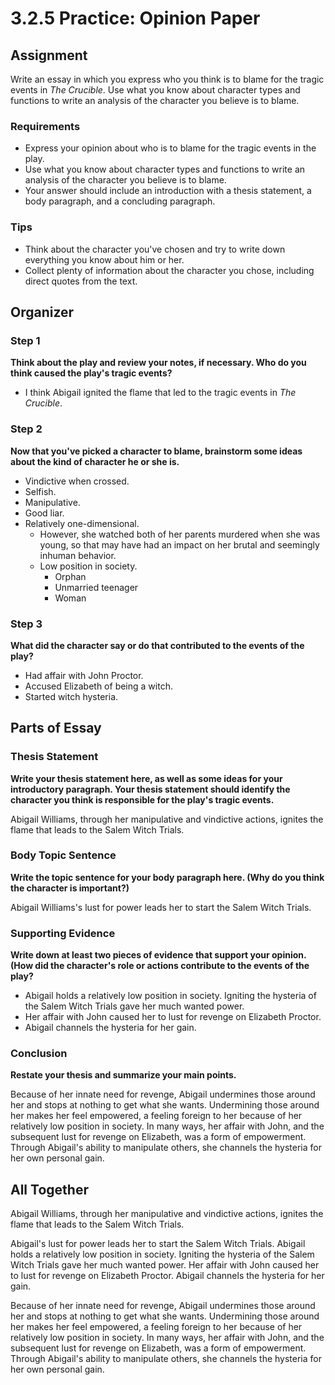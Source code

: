 # 3.2.5 Practice: Opinion Paper

## Assignment

Write an essay in which you express who you think is to blame for the tragic
events in _The Crucible_. Use what you know about character types and functions
to write an analysis of the character you believe is to blame.

### Requirements

* Express your opinion about who is to blame for the tragic events in the play.
* Use what you know about character types and functions to write an analysis of
  the character you believe is to blame.
* Your answer should include an introduction with a thesis statement, a body
  paragraph, and a concluding paragraph.

### Tips

* Think about the character you've chosen and try to write down everything you
  know about him or her.
* Collect plenty of information about the character you chose, including direct
  quotes from the text.

## Organizer

### Step 1

**Think about the play and review your notes, if necessary. Who do you think
caused the play's tragic events?**

* I think Abigail ignited the flame that led to the tragic events in _The
  Crucible_. 

### Step 2

**Now that you've picked a character to blame, brainstorm some ideas about the
kind of character he or she is.**

* Vindictive when crossed.
* Selfish.
* Manipulative.
* Good liar.
* Relatively one-dimensional.
  * However, she watched both of her parents murdered when she was young, so
    that may have had an impact on her brutal and seemingly inhuman behavior.
  * Low position in society.
    * Orphan
    * Unmarried teenager
    * Woman

### Step 3

**What did the character say or do that contributed to the events of the
play?**

* Had affair with John Proctor.
* Accused Elizabeth of being a witch.
* Started witch hysteria. 

## Parts of Essay

### Thesis Statement

**Write your thesis statement here, as well as some ideas for your introductory
paragraph. Your thesis statement should identify the character you think is
responsible for the play's tragic events.**

Abigail Williams, through her manipulative and vindictive actions, ignites
the flame that leads to the Salem Witch Trials.

### Body Topic Sentence

**Write the topic sentence for your body paragraph here. (Why do you think the
character is important?)**

Abigail Williams's lust for power leads her to start the Salem Witch Trials.

### Supporting Evidence

**Write down at least two pieces of evidence that support your opinion. (How
did the character's role or actions contribute to the events of the play?**

* Abigail holds a relatively low position in society. Igniting the hysteria of
  the Salem Witch Trials gave her much wanted power.
* Her affair with John caused her to lust for revenge on Elizabeth Proctor.
* Abigail channels the hysteria for her gain.

### Conclusion

**Restate your thesis and summarize your main points.**

Because of her innate need for revenge, Abigail undermines those around her and
stops at nothing to get what she wants. Undermining those around her makes her
feel empowered, a feeling foreign to her because of her relatively low position
in society. In many ways, her affair with John, and the subsequent lust for
revenge on Elizabeth, was a form of empowerment. Through Abigail's ability to
manipulate others, she channels the hysteria for her own personal gain.

## All Together

Abigail Williams, through her manipulative and vindictive actions, ignites
the flame that leads to the Salem Witch Trials.

Abigail's lust for power leads her to start the Salem Witch Trials.
Abigail holds a relatively low position in society. Igniting the hysteria of
the Salem Witch Trials gave her much wanted power. Her affair with John caused
her to lust for revenge on Elizabeth Proctor. Abigail channels the hysteria for
her gain.

Because of her innate need for revenge, Abigail undermines those around her and
stops at nothing to get what she wants. Undermining those around her makes her
feel empowered, a feeling foreign to her because of her relatively low position
in society. In many ways, her affair with John, and the subsequent lust for
revenge on Elizabeth, was a form of empowerment. Through Abigail's ability to
manipulate others, she channels the hysteria for her own personal gain.

